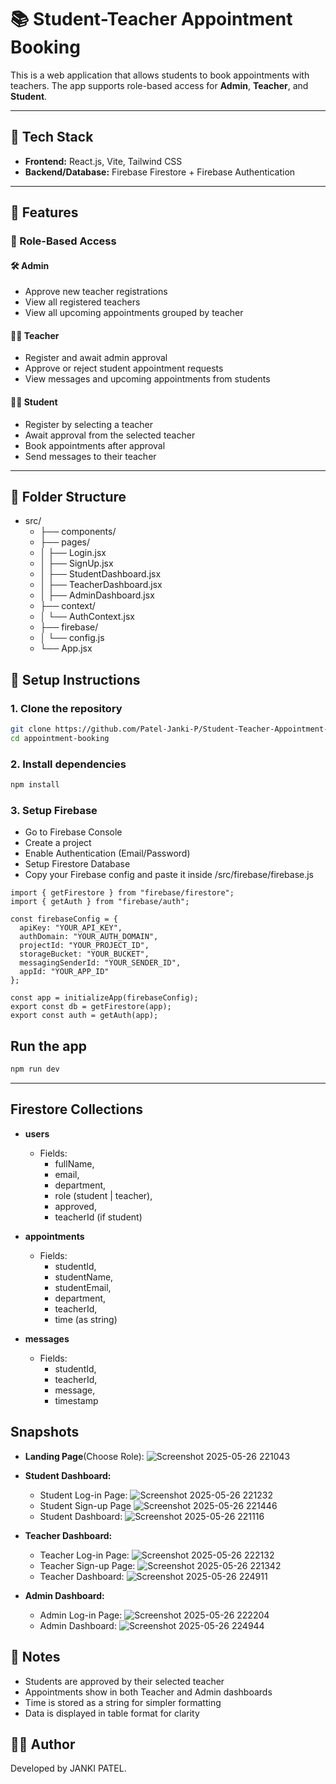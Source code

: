 # 📚 Student-Teacher Appointment Booking

This is a web application that allows students to book appointments with teachers. The app supports role-based access for **Admin**, **Teacher**, and **Student**.

---

## 🔧 Tech Stack

- **Frontend:** React.js, Vite, Tailwind CSS  
- **Backend/Database:** Firebase Firestore + Firebase Authentication

---

## 🔑 Features

### 👤 Role-Based Access

#### 🛠️ Admin
- Approve new teacher registrations
- View all registered teachers
- View all upcoming appointments grouped by teacher

#### 👨‍🏫 Teacher
- Register and await admin approval
- Approve or reject student appointment requests
- View messages and upcoming appointments from students

#### 👩‍🎓 Student
- Register by selecting a teacher
- Await approval from the selected teacher
- Book appointments after approval
- Send messages to their teacher

---

## 📁 Folder Structure


- src/
  - ├── components/
  - ├── pages/
  - │ ├── Login.jsx
  - │ ├── SignUp.jsx
  - │ ├── StudentDashboard.jsx
  - │ ├── TeacherDashboard.jsx
  - │ ├── AdminDashboard.jsx
  - ├── context/
  - │ └── AuthContext.jsx
  - ├── firebase/
  - │ └── config.js
  - └── App.jsx

## 🧪 Setup Instructions

### 1. Clone the repository

```bash
git clone https://github.com/Patel-Janki-P/Student-Teacher-Appointment-Booking.git
cd appointment-booking
```

### 2. Install dependencies

```bash
npm install
```

### 3. Setup Firebase
  - Go to Firebase Console
  - Create a project
  - Enable Authentication (Email/Password)
  - Setup Firestore Database
  - Copy your Firebase config and paste it inside /src/firebase/firebase.js
    
  ```import { initializeApp } from "firebase/app";
  import { getFirestore } from "firebase/firestore";
  import { getAuth } from "firebase/auth";
  
  const firebaseConfig = {
    apiKey: "YOUR_API_KEY",
    authDomain: "YOUR_AUTH_DOMAIN",
    projectId: "YOUR_PROJECT_ID",
    storageBucket: "YOUR_BUCKET",
    messagingSenderId: "YOUR_SENDER_ID",
    appId: "YOUR_APP_ID"
  };
  
  const app = initializeApp(firebaseConfig);
  export const db = getFirestore(app);
  export const auth = getAuth(app);
```
  
## Run the app

```bash
npm run dev
```

---

## Firestore Collections
- **users**
  - Fields:
      - fullName,
      - email,
      - department,
      - role (student | teacher),
      - approved,
      - teacherId (if student)

- **appointments**
  - Fields:
    - studentId,
    - studentName,
    - studentEmail,
    - department,
    - teacherId,
    - time (as string)

- **messages**
  - Fields:
      - studentId,
      - teacherId,
      - message,
      - timestamp
   
## Snapshots
- **Landing Page**(Choose Role):
  ![Screenshot 2025-05-26 221043](https://github.com/user-attachments/assets/78f0364b-fb42-455d-942f-7a95c1d62d97)

- **Student Dashboard:**
  - Student Log-in Page:
  ![Screenshot 2025-05-26 221232](https://github.com/user-attachments/assets/9d9ef3fc-e959-4d92-803a-071b37c2bf1b)
  - Student Sign-up Page
  ![Screenshot 2025-05-26 221446](https://github.com/user-attachments/assets/f5a0293b-1d61-4355-8599-43cdaaa26c92)
  - Student Dashboard:
  ![Screenshot 2025-05-26 221116](https://github.com/user-attachments/assets/c41502e2-bd79-4bda-b8e9-ae01e8f2ced6)

- **Teacher Dashboard:**
  - Teacher Log-in Page:
  ![Screenshot 2025-05-26 222132](https://github.com/user-attachments/assets/ebf3daff-fe9b-41b0-b816-1de2dccf7671)
  - Teacher Sign-up Page:
  ![Screenshot 2025-05-26 221342](https://github.com/user-attachments/assets/0cf57e77-a830-4c37-8f3c-7ff167d82413)
  - Teacher Dashboard: 
  ![Screenshot 2025-05-26 224911](https://github.com/user-attachments/assets/dbe46636-60f1-4ccd-9599-b11dc6b16c4c)


- **Admin Dashboard:**
  - Admin Log-in Page:
  ![Screenshot 2025-05-26 222204](https://github.com/user-attachments/assets/67535387-16db-47fd-9b8a-cbd333a1651a)
  - Admin Dashboard: 
  ![Screenshot 2025-05-26 224944](https://github.com/user-attachments/assets/2491b5c8-9c02-428b-892c-985056cbb6a4)

  

## 📝 Notes
- Students are approved by their selected teacher
- Appointments show in both Teacher and Admin dashboards
- Time is stored as a string for simpler formatting
- Data is displayed in table format for clarity

## 🧑‍💻 Author
Developed by JANKI PATEL.


